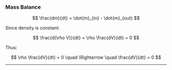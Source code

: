 ### **Mass Balance**

$$
\frac{dm}{dt} = \dot{m}_{in} - \dot{m}_{out}
$$

Since density is constant:

$$
\frac{d(\rho V)}{dt} = \rho \frac{dV}{dt} = 0
$$

Thus:

$$
\rho \frac{dV}{dt} = 0 \quad \Rightarrow \quad \frac{dV}{dt} = 0
$$

______________________________________________________________________

```{tableofcontents}
```
